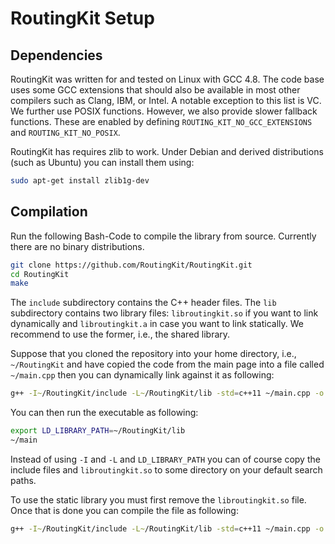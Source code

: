 # RoutingKit Setup

## Dependencies

RoutingKit was written for and tested on Linux with GCC 4.8. The code base uses some GCC extensions that should also be available in most other compilers such as Clang, IBM, or Intel. A notable exception to this list is VC. We further use POSIX functions. However, we also provide slower fallback functions. These are enabled by defining `ROUTING_KIT_NO_GCC_EXTENSIONS` and `ROUTING_KIT_NO_POSIX`.

RoutingKit has requires zlib to work. Under Debian and derived distributions (such as Ubuntu) you can install them using:

```bash
sudo apt-get install zlib1g-dev
```

## Compilation

Run the following Bash-Code to compile the library from source. Currently there are no binary distributions.

```bash
git clone https://github.com/RoutingKit/RoutingKit.git
cd RoutingKit
make
```

The `include` subdirectory contains the C++ header files. The `lib` subdirectory contains two library files: `libroutingkit.so` if you want to link dynamically and `libroutingkit.a` in case you want to link statically. We recommend to use the former, i.e., the shared library.

Suppose that you cloned the repository into your home directory, i.e., `~/RoutingKit` and have copied the code from the main page into a file called `~/main.cpp` then you can dynamically link against it as following:

```bash
g++ -I~/RoutingKit/include -L~/RoutingKit/lib -std=c++11 ~/main.cpp -o ~/main -lroutingkit
```

You can then run the executable as following:

```bash
export LD_LIBRARY_PATH=~/RoutingKit/lib
~/main
```

Instead of using `-I` and `-L` and `LD_LIBRARY_PATH` you can of course copy the include files and `libroutingkit.so` to some directory on your default search paths.

To use the static library you must first remove the `libroutingkit.so` file. Once that is done you can compile the file as following:

```bash
g++ -I~/RoutingKit/include -L~/RoutingKit/lib -std=c++11 ~/main.cpp -o ~/main -lroutingkit -lz -fopenmp -pthread -lm
```
